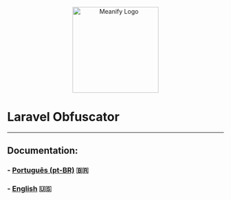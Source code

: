 <p align="center">
  <a href="https://www.meanify.co?from=github&lib=laravel-payment-hub">
    <img src="https://meanify.co/assets/core/img/logo/png/meanify_color_dark_horizontal_02.png" width="200" alt="Meanify Logo" />
  </a>
</p>


# Laravel Obfuscator

---

## Documentation:

### - [Português (pt-BR)](docs/pt-BR.md) 🇧🇷
### - [English](docs/en-US.md) 🇺🇸
